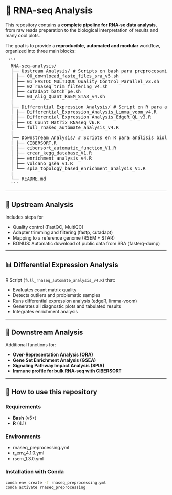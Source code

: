 # 🧬 RNA-seq Analysis

This repository contains a **complete pipeline for RNA-se data analysis**, from raw reads preparation to the biological interpretation of results and many cool plots.

The goal is to provide a **reproducible, automated and modular** workflow, organized into three main blocks:

<pre> ``` 
  RNA-seq-analysis/ 
  │── Upstream Analysis/ # Scripts en bash para preprocesamiento y mapeo 
  │ ├── 00_downloead_fastq_files_sra_v5.sh
  │ ├── 01_FASTQC_MULTIQUC_Quality_Control_Parallel_v3.sh
  │ ├── 02_rnaseq_trim_filtering_v4.sh
  │ ├── cutadapt_batch_pe.sh
  │ └── 03_Alig_Quant_RSEM_STAR_v4.sh
  |
  │── Differential Expression Analysis/ # Script en R para análisis de expresión diferencial 
  │ ├── Differential_Expression_Analysis_Limma_voom_v4.R
  | ├── Differencial_Expression_Analysis_EdgeR_QL_v3.R
  | ├── QC_Count_Matrix_RNAseq_v6.R
  │ └── full_rnaseq_automate_analysis_v4.R
  |
  │── Downstream Analysis/ # Scripts en R para análisis biológico 
  | ├── CIBERSORT.R
  | ├── cibersort_automatic_function_V1.R
  │ ├── crear_kegg_database_V1.R
  │ ├── enrichment_analysis_v4.R 
  │ ├── volcano_gsea_v1.R
  │ └── spia_topology_based_enrichment_analysis_V1.R
  |
  └── README.md 
  ``` </pre>

---
## 🔬 Upstream Analysis
Includes steps for
- Quality control (FastQC, MultiQC)  
- Adapter trimming and filtering (fastp, cutadapt)  
- Mapping to a reference genome (RSEM + STAR)  
- BONUS: Automatic download of public data from SRA (fasterq-dump)  

---

## 📊 Differential Expression Analysis
R Script (`full_rnaseq_automate_analysis_v4.R`) that:
- Evaluates count matrix quality  
- Detects outliers and problematic samples  
- Runs differential expression analysis (edgeR, limma-voom)  
- Generates all diagnostic plots and tabulated results  
- Integrates enrichment analysis  

---

## 🧩 Downstream Analysis
Additional functions for:
- **Over-Representation Analysis (ORA)**  
- **Gene Set Enrichment Analysis (GSEA)**  
- **Signaling Pathway Impact Analysis (SPIA)**
- **Immune profile for bulk RNA-seq with CIBERSORT**
---

## 🚀 How to use this repository

### Requirements
- **Bash** (v5+)
- **R** (4.1)

### Environments
- rnaseq_preprocessing.yml
- r_env_4.1.0.yml
- rsem_1.3.0.yml

### Installation with Conda
``` bash 
conda env create -f rnaseq_preprocessing.yml
conda activate rnaseq_preprocessing
